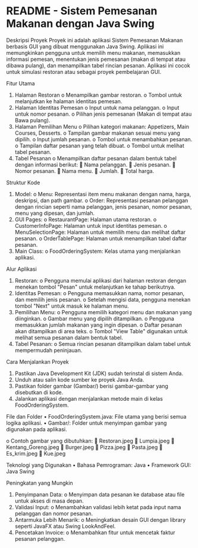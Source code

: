 # README - Sistem Pemesanan Makanan dengan Java Swing

Deskripsi Proyek
Proyek ini adalah aplikasi Sistem Pemesanan Makanan berbasis GUI yang dibuat menggunakan Java Swing. Aplikasi ini memungkinkan pengguna untuk memilih menu makanan, memasukkan informasi pemesan, menentukan jenis pemesanan (makan di tempat atau dibawa pulang), dan menampilkan tabel rincian pesanan. Aplikasi ini cocok untuk simulasi restoran atau sebagai proyek pembelajaran GUI.

Fitur Utama
1.	Halaman Restoran
o	Menampilkan gambar restoran.
o	Tombol untuk melanjutkan ke halaman identitas pemesan.
2.	Halaman Identitas Pemesan
o	Input untuk nama pelanggan.
o	Input untuk nomor pesanan.
o	Pilihan jenis pemesanan (Makan di tempat atau Bawa pulang).
3.	Halaman Pemilihan Menu
o	Pilihan kategori makanan: Appetizers, Main Courses, Desserts.
o	Tampilan gambar makanan sesuai menu yang dipilih.
o	Input jumlah pesanan.
o	Tombol untuk menambahkan pesanan.
o	Tampilan daftar pesanan yang telah dibuat.
o	Tombol untuk melihat tabel pesanan.
4.	Tabel Pesanan
o	Menampilkan daftar pesanan dalam bentuk tabel dengan informasi berikut: 
	Nama pelanggan.
	Jenis pesanan.
	Nomor pesanan.
	Nama menu.
	Jumlah.
	Total harga.




Struktur Kode
1.	Model:
o	Menu: Representasi item menu makanan dengan nama, harga, deskripsi, dan path gambar.
o	Order: Representasi pesanan pelanggan dengan rincian seperti nama pelanggan, jenis pesanan, nomor pesanan, menu yang dipesan, dan jumlah.
2.	GUI Pages:
o	RestaurantPage: Halaman utama restoran.
o	CustomerInfoPage: Halaman untuk input identitas pemesan.
o	MenuSelectionPage: Halaman untuk memilih menu dan melihat daftar pesanan.
o	OrderTablePage: Halaman untuk menampilkan tabel daftar pesanan.
3.	Main Class:
o	FoodOrderingSystem: Kelas utama yang menjalankan aplikasi.

Alur Aplikasi
1.	Restoran:
o	Pengguna memulai aplikasi dari halaman restoran dengan menekan tombol "Pesan" untuk melanjutkan ke tahap berikutnya.
2.	Identitas Pemesan:
o	Pengguna memasukkan nama, nomor pesanan, dan memilih jenis pesanan.
o	Setelah mengisi data, pengguna menekan tombol "Next" untuk masuk ke halaman menu.
3.	Pemilihan Menu:
o	Pengguna memilih kategori menu dan makanan yang diinginkan.
o	Gambar menu yang dipilih ditampilkan.
o	Pengguna memasukkan jumlah makanan yang ingin dipesan.
o	Daftar pesanan akan ditampilkan di area teks.
o	Tombol "View Table" digunakan untuk melihat semua pesanan dalam bentuk tabel.
4.	Tabel Pesanan:
o	Semua rincian pesanan ditampilkan dalam tabel untuk mempermudah peninjauan.

Cara Menjalankan Proyek
1.	Pastikan Java Development Kit (JDK) sudah terinstal di sistem Anda.
2.	Unduh atau salin kode sumber ke proyek Java Anda.
3.	Pastikan folder gambar (Gambar/) berisi gambar-gambar yang disebutkan di kode.
4.	Jalankan aplikasi dengan menjalankan metode main di kelas FoodOrderingSystem.

File dan Folder
•	FoodOrderingSystem.java: File utama yang berisi semua logika aplikasi.
•	Gambar/: Folder untuk menyimpan gambar yang digunakan pada aplikasi. 

o	Contoh gambar yang dibutuhkan: 
	Restoran.jpeg
	Lumpia.jpeg
	Kentang_Goreng.jpeg
	Burger.jpeg
	Pizza.jpeg
	Pasta.jpeg
	Es_krim.jpeg
	Kue.jpeg

Teknologi yang Digunakan
•	Bahasa Pemrograman: Java
•	Framework GUI: Java Swing

Peningkatan yang Mungkin
1.	Penyimpanan Data:
o	Menyimpan data pesanan ke database atau file untuk akses di masa depan.
2.	Validasi Input:
o	Menambahkan validasi lebih ketat pada input nama pelanggan dan nomor pesanan.
3.	Antarmuka Lebih Menarik:
o	Meningkatkan desain GUI dengan library seperti JavaFX atau Swing LookAndFeel.
4.	Pencetakan Invoice:
o	Menambahkan fitur untuk mencetak faktur pesanan pelanggan.
